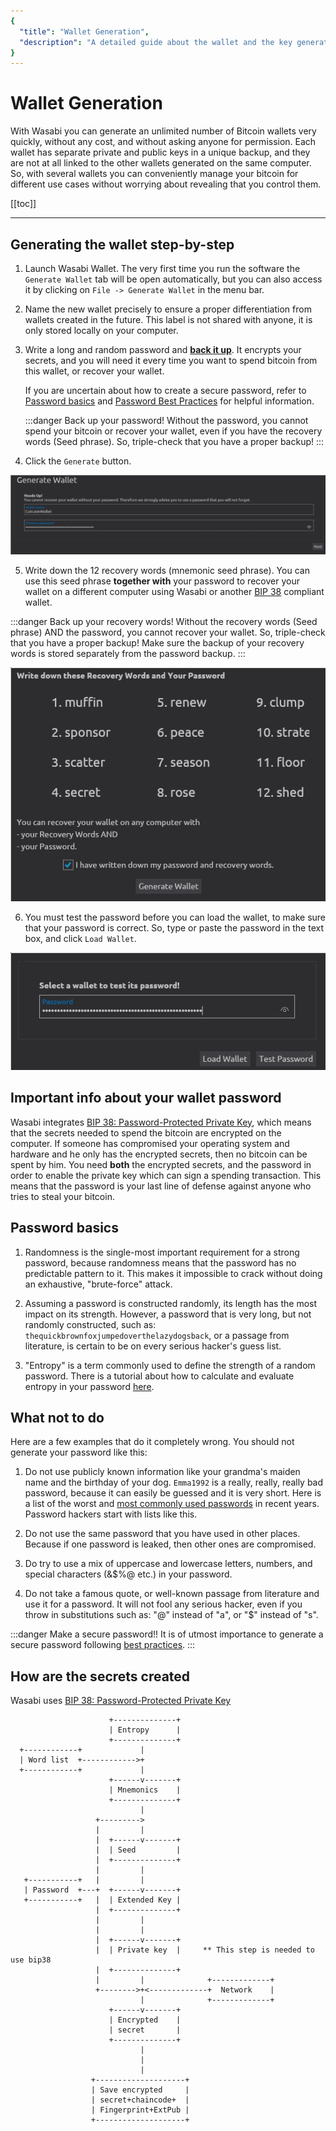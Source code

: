 ```yaml
---
{
  "title": "Wallet Generation",
  "description": "A detailed guide about the wallet and the key generation in Wasabi. This is the Wasabi documentation, an archive of knowledge about the open-source, non-custodial and privacy-focused Bitcoin wallet for desktop."
}
---
```


# Wallet Generation

With Wasabi you can generate an unlimited number of Bitcoin wallets very quickly, without any cost, and without asking anyone for permission.
Each wallet has separate private and public keys in a unique backup, and they are not at all linked to the other wallets generated on the same computer.
So, with several wallets you can conveniently manage your bitcoin for different use cases without worrying about revealing that you control them.

[[toc]]

---

## Generating the wallet step-by-step

1. Launch Wasabi Wallet.
The very first time you run the software the `Generate Wallet` tab will be open automatically, but you can also access it by clicking on `File -> Generate Wallet` in the menu bar.

2. Name the new wallet precisely to ensure a proper differentiation from wallets created in the future.
This label is not shared with anyone, it is only stored locally on your computer.

3. Write a long and random password and **[back it up](/using-wasabi/BackupBestPractices)**.
It encrypts your secrets, and you will need it every time you want to spend bitcoin from this wallet, or recover your wallet.

	If you are uncertain about how to create a secure password, refer to [Password basics](/using-wasabi/WalletGeneration.md#password-basics) and [Password Best Practices](/using-wasabi/PasswordBestPractices.md) for helpful information.


	:::danger Back up your password!
	Without the password, you cannot spend your bitcoin or recover your wallet, even if you have the recovery words (Seed phrase).
	So, triple-check that you have a proper backup!
	:::
4. Click the `Generate` button.

![](/WalletManagerGenerateWallet.png)

5. Write down the 12 recovery words (mnemonic seed phrase).
You can use this seed phrase **together with** your password to recover your wallet on a different computer using Wasabi or another [BIP 38](/using-wasabi/BIPs.md#bip-38-password-protected-private-key) compliant wallet.

:::danger Back up your recovery words!
Without the recovery words (Seed phrase) AND the password, you cannot recover your wallet.
So, triple-check that you have a proper backup!
Make sure the backup of your recovery words is stored separately from the password backup.
:::

![](/WalletManagerRecoveryWords.png)

6. You must test the password before you can load the wallet, to make sure that your password is correct.
So, type or paste the password in the text box, and click `Load Wallet`.

![](/TestPassword.png)

## Important info about your wallet password

Wasabi integrates [BIP 38: Password-Protected Private Key](/using-wasabi/BIPs.md#bip-38-password-protected-private-key), which means that the secrets needed to spend the bitcoin are encrypted on the computer.
If someone has compromised your operating system and hardware and he only has the encrypted secrets, then no bitcoin can be spent by him.
You need **both** the encrypted secrets, and the password in order to enable the private key which can sign a spending transaction.
This means that the password is your last line of defense against anyone who tries to steal your bitcoin.

## Password basics

1. Randomness is the single-most important requirement for a strong password, because randomness means that the password has no predictable pattern to it.
This makes it impossible to crack without doing an exhaustive, "brute-force" attack.

2. Assuming a password is constructed randomly, its length has the most impact on its strength.
However, a password that is very long, but not randomly constructed, such as: `thequickbrownfoxjumpedoverthelazydogsback`, or a passage from literature, is certain to be on every serious hacker's guess list.

3. "Entropy" is a term commonly used to define the strength of a random password.
There is a tutorial about how to calculate and evaluate entropy in your password [here](/using-wasabi/PasswordBestPractices.md#how-to-calculate-entropy).

## What not to do

Here are a few examples that do it completely wrong.
You should not generate your password like this:

1. Do not use publicly known information like your grandma's maiden name and the birthday of your dog.
`Emma1992` is a really, really, really bad password, because it can easily be guessed and it is very short.
Here is a list of the worst and [most commonly used passwords](https://en.wikipedia.org/wiki/List_of_the_most_common_passwords#SplashData) in recent years.
Password hackers start with lists like this.

2. Do not use the same password that you have used in other places.
Because if one password is leaked, then other ones are compromised.

3. Do try to use a mix of uppercase and lowercase letters, numbers, and special characters (&$%@ etc.) in your password.

4. Do not take a famous quote, or well-known passage from literature and use it for a password.
It will not fool any serious hacker, even if you throw in substitutions such as: "@" instead of "a", or "$" instead of "s".

:::danger Make a secure password!!
It is of utmost importance to generate a secure password following [best practices](/using-wasabi/PasswordBestPractices.md).
:::

## How are the secrets created

Wasabi uses [BIP 38: Password-Protected Private Key](/using-wasabi/BIPs.md#bip-38-password-protected-private-key)

```
                      +--------------+
                      | Entropy      |
                      +--------------+
  +------------+             |
  | Word list  +------------>+
  +------------+             |
                      +------v-------+
                      | Mnemonics    |
                      +--------------+
                             |
                   +--------->
                   |         |
                   |  +------v-------+
                   |  | Seed         |
                   |  +--------------+
                   |         |
   +-----------+   |         |
   | Password  +---+  +------v-------+
   +-----------+   |  | Extended Key |
                   |  +--------------+
                   |         |
                   |         |
                   |  +------v-------+
                   |  | Private key  |     ** This step is needed to use bip38
                   |  +--------------+
                   |         |              +-------------+
                   +-------->+<-------------+  Network    |
                             |              +-------------+
                      +------v-------+
                      | Encrypted    |
                      | secret       |
                      +--------------+
                             |
                             |
                             |
                  +--------------------+
                  | Save encrypted     |
                  | secret+chaincode+  |
                  | Fingerprint+ExtPub |
                  +--------------------+

```
